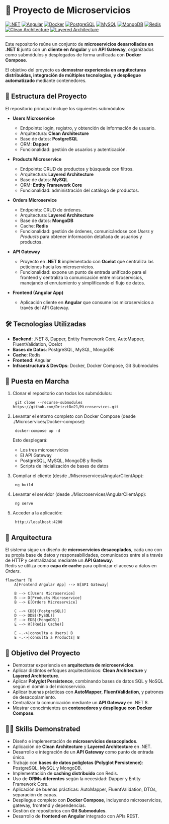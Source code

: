 # 🧩 Proyecto de Microservicios

[![.NET](https://img.shields.io/badge/.NET-blue)](https://dotnet.microsoft.com/)
[![Angular](https://img.shields.io/badge/Angular-red)](https://angular.io/)
[![Docker](https://img.shields.io/badge/Docker-Compose-blue?logo=docker)](https://www.docker.com/)
[![PostgreSQL](https://img.shields.io/badge/PostgreSQL-blue?logo=postgresql)](https://www.postgresql.org/)
[![MySQL](https://img.shields.io/badge/MySQL-blue?logo=mysql)](https://www.mysql.com/)
[![MongoDB](https://img.shields.io/badge/MongoDB-green?logo=mongodb)](https://www.mongodb.com/)
[![Redis](https://img.shields.io/badge/Redis-orange?logo=redis)](https://redis.io/)
[![Clean Architecture](https://img.shields.io/badge/Clean-Architecture-brightgreen)](https://martinfowler.com/bliki/CleanArchitecture.html)
[![Layered Architecture](https://img.shields.io/badge/Layered-Architecture-orange)](https://en.wikipedia.org/wiki/Multilayered_architecture)

---

Este repositorio reúne un conjunto de **microservicios desarrollados en .NET 8** junto con un **cliente en Angular** y un **API Gateway**, organizados como submódulos y desplegados de forma unificada con **Docker Compose**.  

El objetivo del proyecto es **demostrar experiencia en arquitecturas distribuidas, integración de múltiples tecnologías, y despliegue automatizado** mediante contenedores.  

## 📂 Estructura del Proyecto

El repositorio principal incluye los siguientes submódulos:  

- **Users Microservice**  
  - Endpoints: login, registro, y obtención de información de usuario.  
  - Arquitectura: **Clean Architecture**  
  - Base de datos: **PostgreSQL**  
  - ORM: **Dapper**  
  - Funcionalidad: gestión de usuarios y autenticación.  

- **Products Microservice**  
  - Endpoints: CRUD de productos y búsqueda con filtros.  
  - Arquitectura: **Layered Architecture**  
  - Base de datos: **MySQL**  
  - ORM: **Entity Framework Core**  
  - Funcionalidad: administración del catálogo de productos.  

- **Orders Microservice**  
  - Endpoints: CRUD de órdenes.  
  - Arquitectura: **Layered Architecture**  
  - Base de datos: **MongoDB**  
  - Cache: **Redis**  
  - Funcionalidad: gestión de órdenes, comunicándose con *Users* y *Products* para obtener información detallada de usuarios y productos.  

- **API Gateway**  
  - Proyecto en **.NET 8** implementado con **Ocelot** que centraliza las peticiones hacia los microservicios.  
  - Funcionalidad: expone un punto de entrada unificado para el frontend y centraliza la comunicación entre microservicios, manejando el enrutamiento y simplificando el flujo de datos.  

- **Frontend (Angular App)**  
  - Aplicación cliente en **Angular** que consume los microservicios a través del API Gateway.  

## 🛠️ Tecnologías Utilizadas

- **Backend**: .NET 8, Dapper, Entity Framework Core, AutoMapper, FluentValidation, Ocelot 
- **Bases de Datos**: PostgreSQL, MySQL, MongoDB  
- **Cache**: Redis  
- **Frontend**: Angular  
- **Infraestructura & DevOps**: Docker, Docker Compose, Git Submodules  

## 🚀 Puesta en Marcha

1. Clonar el repositorio con todos los submódulos:  

        git clone --recurse-submodules https://github.com/DrizztDo21/Microservices.git

2. Levantar el entorno completo con Docker Compose (desde ./Microservices/Docker-compose):  

        docker-compose up -d

   Esto desplegará:  
   - Los tres microservicios  
   - El API Gateway   
   - PostgreSQL, MySQL, MongoDB y Redis  
   - Scripts de inicialización de bases de datos  

3. Compilar el cliente (desde ./Miscroservices/AngularClientApp):  

        ng build
   
3. Levantar el servidor (desde ./Miscroservices/AngularClientApp):  

        ng serve
   
5. Acceder a la aplicación:  

        http://localhost:4200
   

## 📐 Arquitectura

El sistema sigue un diseño de **microservicios desacoplados**, cada uno con su propia base de datos y responsabilidades, comunicados entre sí a través de HTTP y centralizados mediante un **API Gateway**.  
Redis se utiliza como **capa de cache** para optimizar el acceso a datos en *Orders*.  

```mermaid
flowchart TD
    A[Frontend Angular App] --> B[API Gateway]

    B --> C[Users Microservice]
    B --> D[Products Microservice]
    B --> E[Orders Microservice]

    C --> CDB[(PostgreSQL)]
    D --> DDB[(MySQL)]
    E --> EDB[(MongoDB)]
    E --> R[(Redis Cache)]

    E -.->|consulta a Users| B
    E -.->|consulta a Products| B
```

## 🎯 Objetivo del Proyecto

- Demostrar experiencia en **arquitectura de microservicios**.  
- Aplicar distintos enfoques arquitectónicos: **Clean Architecture** y **Layered Architecture**.  
- Aplicar **Polyglot Persistence**, combinando bases de datos SQL y NoSQL según el dominio del microservicio. 
- Aplicar buenas prácticas con **AutoMapper**, **FluentValidation**, y patrones de desacoplamiento.  
- Centralizar la comunicación mediante un **API Gateway** en .NET 8.  
- Mostrar conocimientos en **contenedores y despliegue con Docker Compose**.

## 🧑‍💻 Skills Demonstrated

- Diseño e implementación de **microservicios desacoplados**.  
- Aplicación de **Clean Architecture** y **Layered Architecture** en .NET.  
- Desarrollo e integración de un **API Gateway** como punto de entrada único.  
- Trabajo con **bases de datos poliglotas (Polyglot Persistence)**: PostgreSQL, MySQL y MongoDB.  
- Implementación de **caching distribuido** con Redis.  
- Uso de **ORMs diferentes** según la necesidad: Dapper y Entity Framework Core.  
- Aplicación de buenas prácticas: AutoMapper, FluentValidation, DTOs, separación de capas.  
- Despliegue completo con **Docker Compose**, incluyendo microservicios, gateway, frontend y dependencias.  
- Gestión de repositorios con **Git Submodules**.  
- Desarrollo de **frontend en Angular** integrado con APIs REST.
